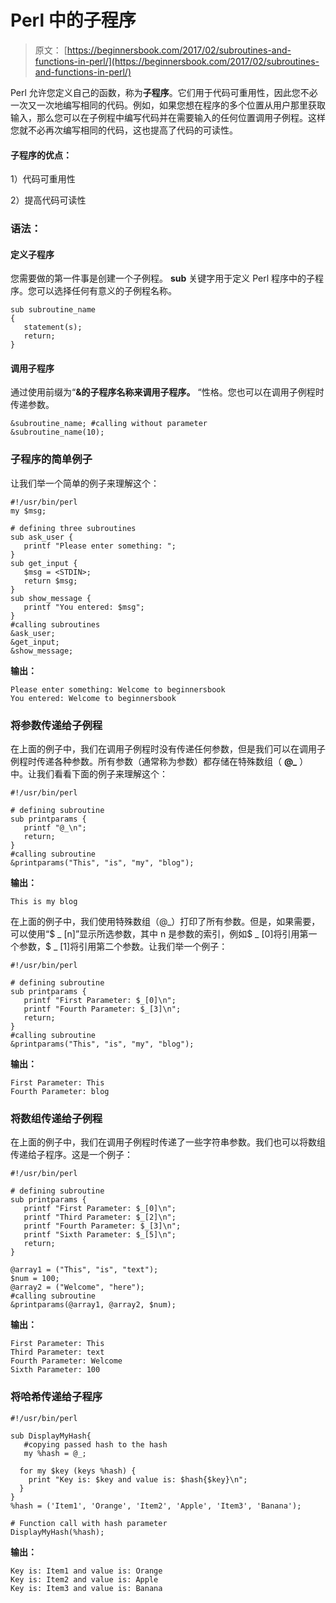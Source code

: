 # Perl 中的子程序

> 原文： [https://beginnersbook.com/2017/02/subroutines-and-functions-in-perl/](https://beginnersbook.com/2017/02/subroutines-and-functions-in-perl/)

Perl 允许您定义自己的函数，称为**子程序**。它们用于代码可重用性，因此您不必一次又一次地编写相同的代码。例如，如果您想在程序的多个位置从用户那里获取输入，那么您可以在子例程中编写代码并在需要输入的任何位置调用子例程。这样您就不必再次编写相同的代码，这也提高了代码的可读性。

#### 子程序的优点：

1）代码可重用性

2）提高代码可读性

### 语法：

#### 定义子程序

您需要做的第一件事是创建一个子例程。 **sub** 关键字用于定义 Perl 程序中的子程序。您可以选择任何有意义的子例程名称。

```
sub subroutine_name
{
   statement(s);
   return;
}
```

#### 调用子程序

通过使用前缀为“**&amp;的子程序名称来调用子程序。** “性格。您也可以在调用子例程时传递参数。

```
&subroutine_name; #calling without parameter
&subroutine_name(10);
```

### 子程序的简单例子

让我们举一个简单的例子来理解这个：

```
#!/usr/bin/perl
my $msg;

# defining three subroutines
sub ask_user {
   printf "Please enter something: ";
}
sub get_input {
   $msg = <STDIN>;
   return $msg;
}
sub show_message {
   printf "You entered: $msg";
}
#calling subroutines
&ask_user;
&get_input;
&show_message;
```

**输出：**

```
Please enter something: Welcome to beginnersbook
You entered: Welcome to beginnersbook
```

### 将参数传递给子例程

在上面的例子中，我们在调用子例程时没有传递任何参数，但是我们可以在调用子例程时传递各种参数。所有参数（通常称为参数）都存储在特殊数组（ **@_** ）中。让我们看看下面的例子来理解这个：

```
#!/usr/bin/perl

# defining subroutine
sub printparams {
   printf "@_\n";
   return;
}
#calling subroutine
&printparams("This", "is", "my", "blog");
```

**输出：**

```
This is my blog
```

在上面的例子中，我们使用特殊数组（@_）打印了所有参数。但是，如果需要，可以使用“$ _ [n]”显示所选参数，其中 n 是参数的索引，例如$ _ [0]将引用第一个参数，$ _ [1]将引用第二个参数。让我们举一个例子：

```
#!/usr/bin/perl

# defining subroutine
sub printparams {
   printf "First Parameter: $_[0]\n";
   printf "Fourth Parameter: $_[3]\n";
   return;
}
#calling subroutine
&printparams("This", "is", "my", "blog");
```

**输出：**

```
First Parameter: This
Fourth Parameter: blog
```

### 将数组传递给子例程

在上面的例子中，我们在调用子例程时传递了一些字符串参数。我们也可以将数组传递给子程序。这是一个例子：

```
#!/usr/bin/perl

# defining subroutine
sub printparams {
   printf "First Parameter: $_[0]\n";
   printf "Third Parameter: $_[2]\n";
   printf "Fourth Parameter: $_[3]\n";
   printf "Sixth Parameter: $_[5]\n";
   return;
}

@array1 = ("This", "is", "text");
$num = 100;
@array2 = ("Welcome", "here");
#calling subroutine
&printparams(@array1, @array2, $num);
```

**输出：**

```
First Parameter: This
Third Parameter: text
Fourth Parameter: Welcome
Sixth Parameter: 100
```

### 将哈希传递给子程序

```
#!/usr/bin/perl

sub DisplayMyHash{
   #copying passed hash to the hash
   my %hash = @_;

  for my $key (keys %hash) {
    print "Key is: $key and value is: $hash{$key}\n";
  }
}
%hash = ('Item1', 'Orange', 'Item2', 'Apple', 'Item3', 'Banana');

# Function call with hash parameter
DisplayMyHash(%hash);
```

**输出：**

```
Key is: Item1 and value is: Orange
Key is: Item2 and value is: Apple
Key is: Item3 and value is: Banana
```